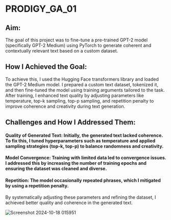 # PRODIGY_GA_01
## Aim:
The goal of this project was to fine-tune a pre-trained GPT-2 model (specifically GPT-2 Medium) using PyTorch to generate coherent and contextually relevant text based on a custom dataset.

## How I Achieved the Goal:
To achieve this, I used the Hugging Face transformers library and loaded the GPT-2 Medium model. I prepared a custom text dataset, tokenized it, and then fine-tuned the model using training arguments tailored to the task. After training, I enhanced text quality by adjusting parameters like temperature, top-k sampling, top-p sampling, and repetition penalty to improve coherence and creativity during text generation.

## Challenges and How I Addressed Them:
#### Quality of Generated Text: Initially, the generated text lacked coherence. To fix this, I tuned hyperparameters such as temperature and applied sampling strategies (top-k, top-p) to balance randomness and creativity.
#### Model Convergence: Training with limited data led to convergence issues. I addressed this by increasing the number of training epochs and ensuring the dataset was cleaned and diverse.
#### Repetition: The model occasionally repeated phrases, which I mitigated by using a repetition penalty.
By systematically adjusting these parameters and refining the dataset, I achieved better quality and coherence in the generated text.


![Screenshot 2024-10-18 015951](https://github.com/user-attachments/assets/7670ee50-c4e0-412a-b2dc-b56e3cfa83c5)
